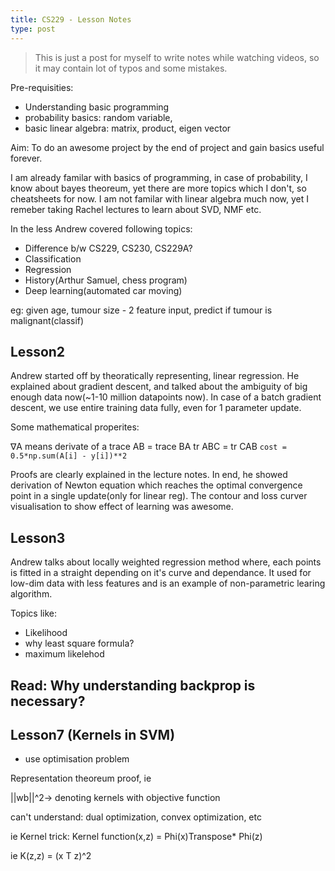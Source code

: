 ```yaml
---
title: CS229 - Lesson Notes
type: post
---
```


> This is just a post for myself to write notes while watching videos, so it may contain lot
of typos and some mistakes. 

Pre-requisities:

- Understanding basic programming
- probability basics: random variable, 
- basic linear algebra: matrix, product, eigen vector

Aim: To do an awesome project by the end of project and gain basics useful forever.

I am already familar with basics of programming, in case of probability, I know about bayes theoreum, yet there are more
topics which I don't, so cheatsheets for now. I am not familar with linear algebra much now, yet I remeber taking Rachel
lectures to learn about SVD, NMF etc.

In the less Andrew covered following topics:
- Difference b/w CS229, CS230, CS229A?
- Classification
- Regression
- History(Arthur Samuel, chess program)
- Deep learning(automated car moving)

eg: given age, tumour size - 2 feature input, predict if tumour is malignant(classif)
                                                                         

## Lesson2

Andrew started off by theoratically representing, linear regression. He explained about gradient descent, and talked
about the ambiguity of big enough data now(~1-10 million datapoints now). In case of a batch gradient descent, we use
entire training data fully, even for 1 parameter update. 

Some mathematical properites:

∇A means derivate of a
trace AB = trace BA
tr ABC = tr CAB
`cost = 0.5*np.sum(A[i] - y[i])**2`


Proofs are clearly explained in the lecture notes. In end, he showed derivation of Newton equation which reaches the
optimal convergence point in a single update(only for linear reg). The contour and loss curver visualisation to show
effect of learning was awesome.

## Lesson3

Andrew talks about locally weighted regression method where, each points is fitted in a straight depending on it's curve
and dependance. It used for low-dim data with less features and is an example of non-parametric learing algorithm.

Topics like:
- Likelihood
- why least square formula?
- maximum likelehod 

## Read: Why understanding backprop is necessary?

## Lesson7 (Kernels in SVM)

- use optimisation problem

Representation theoreum proof, ie 

||wb||^2-> denoting kernels with objective function

can't understand: dual optimization, convex optimization, etc

ie Kernel trick:
Kernel function(x,z) = Phi(x)Transpose* Phi(z)

ie K(z,z) = (x T z)^2

